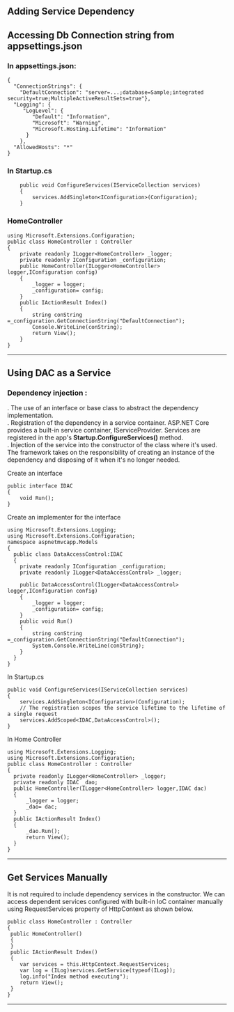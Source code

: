 Adding Service Dependency
---
Accessing Db Connection string from appsettings.json
---
   <h3>In appsettings.json:</h3>   

    {
      "ConnectionStrings": {
        "DefaultConnection": "server=...;database=Sample;integrated security=true;MultipleActiveResultSets=true"},
      "Logging": {
         "LogLevel": {
            "Default": "Information",
            "Microsoft": "Warning",
            "Microsoft.Hosting.Lifetime": "Information"
          }
        },
      "AllowedHosts": "*"
    }

<h3>In Startup.cs</h3>   

        public void ConfigureServices(IServiceCollection services)
        {
            services.AddSingleton<IConfiguration>(Configuration);
        }

<h3>HomeController</h3>   

    using Microsoft.Extensions.Configuration;
    public class HomeController : Controller
    {
        private readonly ILogger<HomeController> _logger;
        private readonly IConfiguration _configuration;
        public HomeController(ILogger<HomeController> logger,IConfiguration config)
        {
            _logger = logger;
            _configuration= config;
        }
        public IActionResult Index()
        {
            string conString =_configuration.GetConnectionString("DefaultConnection");
            Console.WriteLine(conString);
            return View();
        }
    }

<hr/>

Using DAC as a Service
---

<h3>Dependency injection :</h3>

   . The use of an interface or base class to abstract the dependency implementation.  
   . Registration of the dependency in a service container. ASP.NET Core provides a built-in service container, IServiceProvider. Services are registered in the app's <b>Startup.ConfigureServices()</b> method.  
   . Injection of the service into the constructor of the class where it's used. The framework takes on the responsibility of creating an instance of the dependency and disposing of it when it's no longer needed.  

Create an interface   

    public interface IDAC
    {
        void Run();
    }

Create an implementer for the interface   

    using Microsoft.Extensions.Logging;
    using Microsoft.Extensions.Configuration;
    namespace aspnetmvcapp.Models
    {
      public class DataAccessControl:IDAC
      {
        private readonly IConfiguration _configuration;
        private readonly ILogger<DataAccessControl> _logger;

        public DataAccessControl(ILogger<DataAccessControl> logger,IConfiguration config)
        {
            _logger = logger;
            _configuration= config;
        }
        public void Run()
        {
            string conString =_configuration.GetConnectionString("DefaultConnection");
            System.Console.WriteLine(conString);
        }
      }
    }

In Startup.cs   

    public void ConfigureServices(IServiceCollection services)
    {
        services.AddSingleton<IConfiguration>(Configuration);
        // The registration scopes the service lifetime to the lifetime of a single request
        services.AddScoped<IDAC,DataAccessControl>();
    }

In Home Controller

    using Microsoft.Extensions.Logging;
    using Microsoft.Extensions.Configuration;
    public class HomeController : Controller
    {
      private readonly ILogger<HomeController> _logger;
      private readonly IDAC _dao;
      public HomeController(ILogger<HomeController> logger,IDAC dac)
      {
          _logger = logger;
          _dao= dac;
      }
      public IActionResult Index()
      {
          _dao.Run();
          return View();
      }
    }

<hr/>

Get Services Manually   
---

It is not required to include dependency services in the constructor. We can access dependent services configured with built-in IoC container manually using RequestServices property of HttpContext as shown below.

    public class HomeController : Controller
    {
     public HomeController()
     {
     }
     public IActionResult Index()
     {
        var services = this.HttpContext.RequestServices;
        var log = (ILog)services.GetService(typeof(ILog));            
        log.info("Index method executing");    
        return View();
     }
    }
<hr/>


